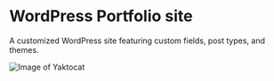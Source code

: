 # WordPress Portfolio site

A customized WordPress site featuring custom fields, post types, and themes.

![Image of Yaktocat](https://imgur.com/a/bmXYg5s)
